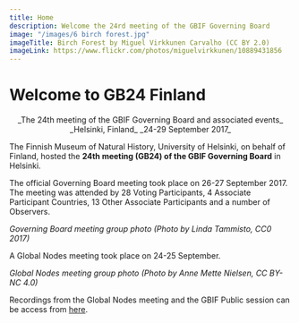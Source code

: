 ```yaml
---
title: Home
description: Welcome the 24rd meeting of the GBIF Governing Board 
image: "/images/6 birch forest.jpg"
imageTitle: Birch Forest by Miguel Virkkunen Carvalho (CC BY 2.0)
imageLink: https://www.flickr.com/photos/miguelvirkkunen/10889431856
---
```


# Welcome to GB24 Finland 

<p align="center">_The 24th meeting of the GBIF Governing Board and associated events_
_Helsinki, Finland_
_24-29 September 2017_</p>

The Finnish Museum of Natural History, University of Helsinki, on behalf of Finland, hosted the **24th meeting (GB24) of the GBIF Governing Board** in Helsinki. 

The official Governing Board meeting took place on 26-27 September 2017. The meeting was attended by 28 Voting Participants, 4 Associate Participant Countries, 13 Other Associate Participants and a number of Observers. 


_Governing Board meeting group photo (Photo by Linda Tammisto, CC0 2017)_

A Global Nodes meeting took place on 24-25 September. 

_Global Nodes meeting group photo (Photo by Anne Mette Nielsen, CC BY-NC 4.0)_

Recordings from the Global Nodes meeting and the GBIF Public session can be access from [here](https://www.idigbio.org/wiki/index.php/The_24th_meeting_of_the_GBIF_Governing_Board).

